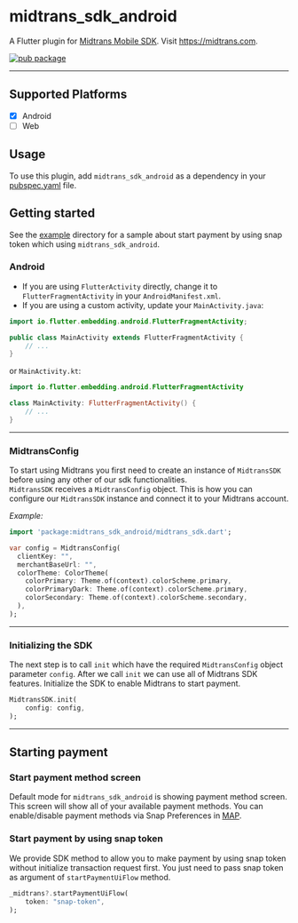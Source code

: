 # midtrans_sdk_android

A Flutter plugin for [Midtrans Mobile SDK](https://mobile-docs.midtrans.com/). Visit https://midtrans.com.

[![pub package](https://img.shields.io/pub/v/midtrans_sdk_android.svg)](https://pub.dartlang.org/packages/midtrans_sdk_android)

---

## Supported Platforms

- [x] Android
- [ ] Web

## Usage

To use this plugin, add `midtrans_sdk_android` as a dependency in your [pubspec.yaml](https://flutter.dev/docs/development/packages-and-plugins/using-packages) file.

## Getting started

See the [example](example) directory for a sample about start payment by using snap token which using `midtrans_sdk_android`.

### Android

- If you are using `FlutterActivity` directly, change it to `FlutterFragmentActivity` in your `AndroidManifest.xml`.
- If you are using a custom activity, update your `MainActivity.java`:
```java
import io.flutter.embedding.android.FlutterFragmentActivity;

public class MainActivity extends FlutterFragmentActivity {
    // ...
}
```
or `MainActivity.kt`:
```kotlin
import io.flutter.embedding.android.FlutterFragmentActivity

class MainActivity: FlutterFragmentActivity() {
    // ...
}
```

---

### MidtransConfig

To start using Midtrans you first need to create an instance of `MidtransSDK` before using any other of our sdk functionalities.  
`MidtransSDK` receives a `MidtransConfig` object. This is how you can configure our `MidtransSDK` instance and connect it to your Midtrans account.

*Example:*
```dart
import 'package:midtrans_sdk_android/midtrans_sdk.dart';

var config = MidtransConfig(
  clientKey: "",
  merchantBaseUrl: "",
  colorTheme: ColorTheme(
    colorPrimary: Theme.of(context).colorScheme.primary,
    colorPrimaryDark: Theme.of(context).colorScheme.primary,
    colorSecondary: Theme.of(context).colorScheme.secondary,
  ),
);
```

---

### Initializing the SDK

The next step is to call `init` which have the required `MidtransConfig` object parameter `config`.
After we call `init` we can use all of Midtrans SDK features.
Initialize the SDK to enable Midtrans to start payment.

```dart
MidtransSDK.init(
    config: config,
);
```

---

## Starting payment
  
### Start payment method screen
  
Default mode for `midtrans_sdk_android` is showing payment method screen. This screen will show all of your available payment methods.
You can enable/disable payment methods via Snap Preferences in [MAP](https://account.midtrans.com).

### Start payment by using snap token
  
We provide SDK method to allow you to make payment by using snap token without initialize transaction request first. You just need to pass snap token as argument of `startPaymentUiFlow` method.

```dart
_midtrans?.startPaymentUiFlow(
    token: "snap-token",
);
```

